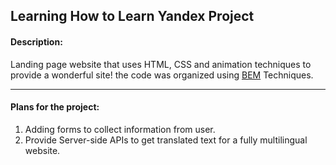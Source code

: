 Learning How to Learn Yandex Project
------

#### Description:
Landing page website that uses HTML, CSS and animation techniques to provide a wonderful site! the code was organized using [BEM](https://en.bem.info/ "More BEM Info") Techniques.  

----
#### Plans for the project:
1. Adding forms to collect information from user.
2. Provide Server-side APIs to get translated text for a fully multilingual website.

